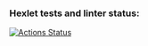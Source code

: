 ### Hexlet tests and linter status:
[![Actions Status](https://github.com/andrg2280/java-project-71/actions/workflows/hexlet-check.yml/badge.svg)](https://github.com/andrg2280/java-project-71/actions)